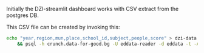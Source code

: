 Initially the DZI-streamlit dashboard works with CSV extract from the postgres
DB.

This CSV file can be created by invoking this:

```bash
echo "year,region,mun,place,school_id,subject,people,score" > dzi-data.csv \
    && psql -h crunch.data-for-good.bg -U eddata-reader -d eddata -t -A -F',' -c "$(cat ./extract_csv.sql)" >> dzi-data.csv
```
